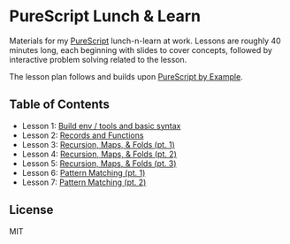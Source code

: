# PureScript Lunch & Learn

Materials for my [PureScript](http://www.purescript.org/) lunch-n-learn at
work. Lessons are roughly 40 minutes long, each beginning with slides to cover
concepts, followed by interactive problem solving related to the lesson.

The lesson plan follows and builds upon [PureScript by Example](https://leanpub.com/purescript/read).

## Table of Contents

- Lesson 1: [Build env / tools and basic syntax](lesson01)
- Lesson 2: [Records and Functions](lesson02)
- Lesson 3: [Recursion, Maps, & Folds (pt. 1)](lesson03)
- Lesson 4: [Recursion, Maps, & Folds (pt. 2)](lesson04)
- Lesson 5: [Recursion, Maps, & Folds (pt. 3)](lesson05)
- Lesson 6: [Pattern Matching (pt. 1)](lesson06)
- Lesson 7: [Pattern Matching (pt. 2)](lesson07)

## License

MIT

